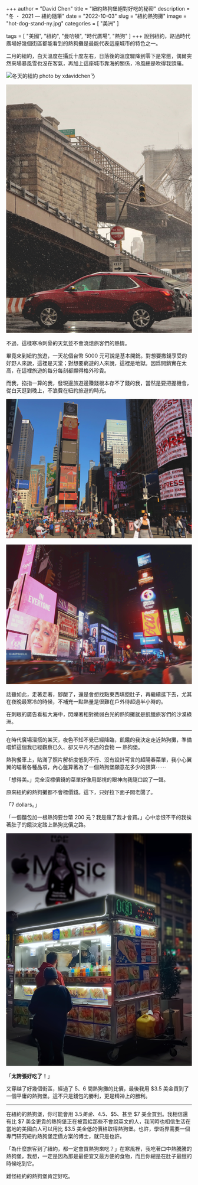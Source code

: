 +++
author = "David Chen"
title = "紐約熱狗堡絕對好吃的秘密"
description = "冬 ・ 2021 — 紐約隨筆"
date = "2022-10-03"
slug = "紐約熱狗攤"
image = "hot-dog-stand-ny.jpg"
categories = [
    "美洲"
]

tags = [
    "美國",
    "紐約",
    "曼哈頓",
    "時代廣場",
    "熱狗"
]
+++
說到紐約，路過時代廣場好幾個街區都能看到的熱狗攤是最能代表這座城市的特色之一。

二月的紐約，白天溫度在攝氏十度左右，日落後的溫度驟降到零下是常態，偶爾突然來場暴風雪也沒在客氣，再加上這座城市靠海的關係，冷風總是吹得我頭痛。

![冬天的紐約 photo by xdavidchen](nyc-winter-1.jpg)ㄋ

![布魯克林橋下 photo by Kevin Tzeng](nyc-winter-2.jpg) <!-- ![下大雪的中央公園 photo by me](nyc-winter-3.jpg) -->

不過，這樣寒冷刺骨的天氣並不會澆熄旅客們的熱情。

畢竟來到紐約旅遊，一天花個台幣 5000 元可說是基本開銷。對想要撒錢享受的好野人來說，這裡是天堂；對想要窮遊的人來說，這裡是地獄。因爲開銷實在太高，在這裡旅遊的每分每刻都顯得格外珍貴。

而我，掐指一算的我，發現邊旅遊邊賺錢根本存不了錢的我，當然是要把握機會，從白天逛到晚上，不浪費在紐約旅遊的時光。

![白天的時代廣場 photo by Kevin Tzeng](timesquare-1.jpg)

![夜晚的時代廣場 photo by Kevin Tzeng](timesquare-2.jpg) <!-- ![夜晚的時代廣場2 photo by kevin](timesquare-3.jpg) -->

話雖如此，走著走著，腳酸了，還是會想找點東西填飽肚子，再繼續逛下去，尤其在夜晚最寒冷的時候，不補充一點熱量是很難在戶外待超過半小時的。

在刺眼的廣告看板大海中，閃爍著相對微弱白光的熱狗攤就是飢餓旅客們的沙漠綠洲。

---

在時代廣場溜搭的某天，夜色不知不覺已經降臨，飢餓的我決定走近熱狗攤，準備嚐鮮這個我已經觀察已久、卻又平凡不過的食物 — 熱狗堡。

熱狗餐車上，貼滿了照片解析度低到不行、沒有設計可言的超陽春菜單，我小心翼翼的瞄著各種品項，內心盤算著為了一個熱狗堡願意花多少的預算⋯⋯

「想得美。」完全沒標價錢的菜單好像用鄙視的眼神向我隨口說了一聲。

原來紐約的熱狗攤都不會標價錢。這下，只好拉下面子問老闆了。

「7 dollars。」

「一個麵包加一根熱狗要台幣 200 元？我是瘋了我才會買。」心中忿恨不平的我挨著肚子的餓決定踏上熱狗比價之路。

![紐約街上隨處可見的熱狗攤 photo by xdavidchen](hot-dog-stand-ny.jpg)

<!-- ![夜晚依舊熱鬧的時代廣場 photo by me](timesquare-4.jpg) -->

「<b>太誇張好吃了！</b>」

又穿越了好幾個街區，經過了 5、6 間熱狗攤的比價，最後我用 $3.5 美金買到了一個平庸的熱狗堡。這不只是錢包的勝利，更是精神上的勝利。

---

在紐約的熱狗堡，你可能會用 $3.5 美金、$4.5、$5、甚至 $7 美金買到。我相信還有比 $7 美金更貴的熱狗堡正在被賣給那些不會說英文的人，我同時也相信生活在當地的美國白人可以用比 $3.5 美金低的價格取得熱狗堡。也許，學術界需要一個專門研究紐約熱狗堡定價方案的博士，就只是也許。

「為什麼旅客到了紐約，都一定會買熱狗來吃？」在寒風裡，我吃著口中熱騰騰的熱狗堡，我想，一定是因為那是最便宜又最方便的食物，而且你總是在肚子最餓的時候吃到它。

難怪紐約的熱狗堡肯定好吃。